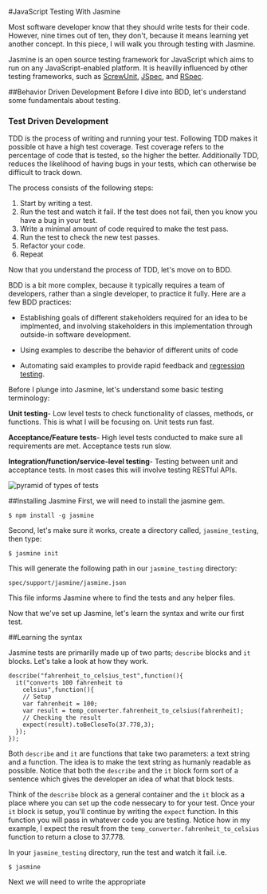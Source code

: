 #JavaScript Testing With Jasmine

Most software developer know that they should write tests for their code. However, nine times out of ten, they don't, because it means learning yet another concept. In this piece, I will walk you through testing with Jasmine.

Jasmine is an open source testing framework for JavaScript which aims to run on any JavaScript-enabled platform. It is heavilly influenced by other testing frameworks, such as [ScrewUnit](https://github.com/nkallen/screw-unit), [JSpec](https://github.com/liblime/jspec), and [RSpec](https://github.com/rspec/rspec).

##Behavior Driven Development
Before I dive into BDD, let's understand some fundamentals about testing. 

### Test Driven Development
TDD is the process of writing and running your test. Following TDD makes it possible ot have a high test coverage. Test coverage refers to the percentage of code that is tested, so the higher the better. Additionally TDD, reduces the likelihood of having bugs in your tests, which can otherwise be difficult to track down.

The process consists of the following steps:

1. Start by writing a test.
2. Run the test and watch it fail. If the test does not fail, then you know you have a bug in your test.
3. Write a minimal amount of code required to make the test pass.
4. Run the test to check the new test passes.
5. Refactor your code.
6. Repeat

Now that you understand the process of TDD, let's move on to BDD.

BDD is a bit more complex, because it typically requires a team of developers, rather than a single developer, to practice it fully. Here are a few BDD practices:

* Establishing goals of different stakeholders required for an idea to be implmented, and involving stakeholders in this implementation through outside-in software development.

* Using examples to describe the behavior of different units of code

* Automating said examples to provide rapid feedback and [regression testing](https://en.wikipedia.org/wiki/Regression_testing).

Before I plunge into Jasmine, let's understand some basic testing terminology:

**Unit testing**- Low level tests to check functionality of classes, methods, or functions. This is what I will be focusing on. Unit tests run fast.

**Acceptance/Feature tests**- High level tests conducted to make sure all requirements are met. Acceptance tests run slow.

**Integration/function/service-level testing**- Testing between unit and acceptance tests. In most cases this will involve testing RESTful APIs.

![pyramid of types of tests](http://blog.codeclimate.com/images/posts/rails-testing-pyramid.png)


##Installing Jasmine
First, we will need to install the jasmine gem.

	$ npm install -g jasmine

Second, let's make sure it works, create a directory called, `jasmine_testing`, then type: 

	$ jasmine init

This will generate the following path in our `jasmine_testing` directory:

	spec/support/jasmine/jasmine.json

This file informs Jasmine where to find the tests and any helper files.

Now that we've set up Jasmine, let's learn the syntax and write our first test.

##Learning the syntax

Jasmine tests are primarilly made up of two parts; `describe` blocks and `it` blocks. Let's take a look at how they work.

	describe("fahrenheit_to_celsius_test",function(){
	  it("converts 100 fahrenheit to 			
	  	celsius",function(){
		// Setup
	    var fahrenheit = 100;
    	var result = temp_converter.fahrenheit_to_celsius(fahrenheit);
	    // Checking the result
    	expect(result).toBeCloseTo(37.778,3);
	  });
	});
	
Both `describe` and `it` are functions that take two parameters: a text string and a function. The idea is to make the text string as humanly readable as possible. Notice that both the `describe` and the `it` block form sort of a sentence which gives the developer an idea of what that block tests.

Think of the `describe` block as a general container and the `it` block as a place where you can set up the code nessecary to for your test. Once your `it` block is setup, you'll continue by writing the `expect` function. In this function you will pass in whatever code you are testing. Notice how in my example, I expect the result from the `temp_converter.fahrenheit_to_celsius` function to return a close to 37.778.

In your `jasmine_testing` directory, run the test and watch it fail. i.e.

	$ jasmine
	
Next we will need to write the appropriate